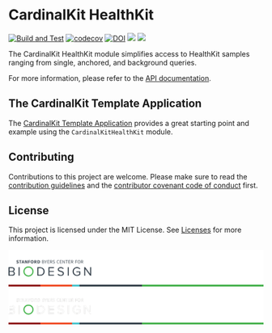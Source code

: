 <!--

This source file is part of the Stanford Spezi open-source project.

SPDX-FileCopyrightText: 2022 Stanford University and the project authors (see CONTRIBUTORS.md)

SPDX-License-Identifier: MIT
  
-->

# CardinalKit HealthKit

[![Build and Test](https://github.com/StanfordBDHG/CardinalKitHealthKit/actions/workflows/build-and-test.yml/badge.svg)](https://github.com/StanfordBDHG/CardinalKitHealthKit/actions/workflows/build-and-test.yml)
[![codecov](https://codecov.io/gh/StanfordBDHG/CardinalKitHealthKit/branch/main/graph/badge.svg?token=GSed8tVeou)](https://codecov.io/gh/StanfordBDHG/CardinalKitHealthKit)
[![DOI](https://zenodo.org/badge/DOI/10.5281/zenodo.7824636.svg)](https://doi.org/10.5281/zenodo.7824636)
[![](https://img.shields.io/endpoint?url=https%3A%2F%2Fswiftpackageindex.com%2Fapi%2Fpackages%2FStanfordBDHG%2FCardinalKitHealthKit%2Fbadge%3Ftype%3Dswift-versions)](https://swiftpackageindex.com/StanfordBDHG/CardinalKitHealthKit)
[![](https://img.shields.io/endpoint?url=https%3A%2F%2Fswiftpackageindex.com%2Fapi%2Fpackages%2FStanfordBDHG%2FCardinalKitHealthKit%2Fbadge%3Ftype%3Dplatforms)](https://swiftpackageindex.com/StanfordBDHG/CardinalKitHealthKit)

The CardinalKit HealthKit module simplifies access to HealthKit samples ranging from single, anchored, and background queries.

For more information, please refer to the [API documentation](https://swiftpackageindex.com/StanfordBDHG/CardinalKitHealthKit/documentation).


## The CardinalKit Template Application

The [CardinalKit Template Application](https://github.com/StanfordBDHG/CardinalKitTemplateApplication) provides a great starting point and example using the `CardinalKitHealthKit` module.


## Contributing

Contributions to this project are welcome. Please make sure to read the [contribution guidelines](https://github.com/StanfordBDHG/.github/blob/main/CONTRIBUTING.md) and the [contributor covenant code of conduct](https://github.com/StanfordBDHG/.github/blob/main/CODE_OF_CONDUCT.md) first.


## License

This project is licensed under the MIT License. See [Licenses](https://github.com/StanfordBDHG/CardinalKitHealthKit/tree/main/LICENSES) for more information.

![Spezi Footer](https://raw.githubusercontent.com/StanfordSpezi/.github/main/assets/FooterLight.png#gh-light-mode-only)
![Spezi Footer](https://raw.githubusercontent.com/StanfordSpezi/.github/main/assets/FooterDark.png#gh-dark-mode-only)
